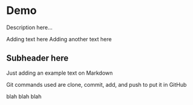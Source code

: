 # Demo

Description here...

Adding text here
Adding another text here 


## Subheader here

Just adding an example text on Markdown

Git commands used are clone, commit, add, and push to put it in GitHub

blah blah blah 